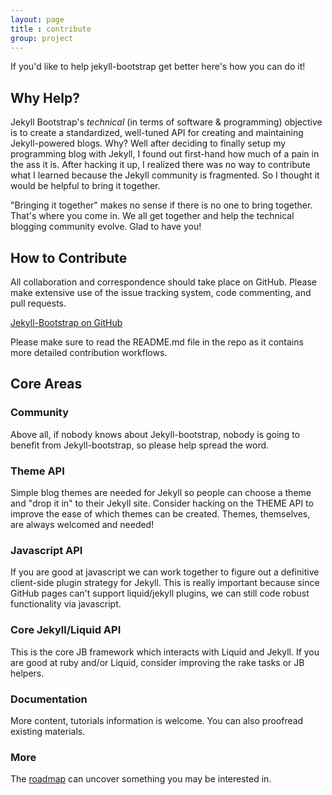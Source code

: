 ```yaml
---
layout: page
title : contribute
group: project
---
```


If you'd like to help jekyll-bootstrap get better here's how you can do it!

## Why Help?

Jekyll Bootstrap's _technical_ (in terms of software &amp; programming) objective
is to create a standardized, well-tuned API for creating and maintaining Jekyll-powered blogs.
Why? Well after deciding to finally setup my programming blog with Jekyll, I found out first-hand how much of a pain in the ass it is.
After hacking it up, I realized there was no way to contribute what I learned because the Jekyll community is fragmented.
So I thought it would be helpful to bring it together.

"Bringing it together" makes no sense if there is no one to bring together.
That's where you come in. We all get together and help the technical blogging community evolve. Glad to have you!



## How to Contribute 

All collaboration and correspondence should take place on GitHub. Please make 
extensive use of the issue tracking system, code commenting, and pull requests.

[Jekyll-Bootstrap on GitHub](https://github.com/plusjade/jekyll-bootstrap)

Please make sure to read the README.md file in the repo as it contains more detailed contribution workflows.


## Core Areas

### Community

Above all, if nobody knows about Jekyll-bootstrap, nobody is going to benefit from Jekyll-bootstrap,
so please help spread the word.

### Theme API

Simple blog themes are needed for Jekyll so people can choose a theme and "drop it in" to their Jekyll site.
Consider hacking on the THEME API to improve the ease of which themes can be created.
Themes, themselves, are always welcomed and needed!
  
### Javascript API

If you are good at javascript we can work together to figure out a definitive client-side plugin strategy for Jekyll.
This is really important because since GitHub pages can't support liquid/jekyll plugins, we can still code robust 
functionality via javascript.
  
### Core Jekyll/Liquid API

This is the core JB framework which interacts with Liquid and Jekyll.
If you are good at ruby and/or Liquid, consider improving the rake tasks or JB helpers.

### Documentation

More content, tutorials information is welcome. You can also proofread existing materials.

### More

The [roadmap](/project/roadmap.html) can uncover something you may be interested in.

